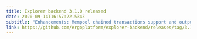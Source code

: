```yaml
---
title: Explorer backend 3.1.0 released
date: 2020-09-14T16:57:22.534Z
subtitle: "Enhancements: Mempool chained transactions support and output info enriched"
link: https://github.com/ergoplatform/explorer-backend/releases/tag/3.1.0
---
```


